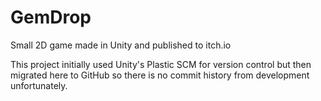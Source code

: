 # GemDrop
Small 2D game made in Unity and published to itch.io

This project initially used Unity's Plastic SCM for version control but then migrated here to GitHub so there is no commit history from development unfortunately.
